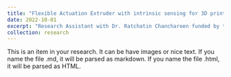 ```yaml
---
title: "Flexible Actuation Extruder with intrinsic sensing for 3D printing of viscoelastic material "
date: 2022-10-01
excerpt: "Research Assistant with Dr. Ratchatin Chancharoen funded by the National Research Council of Thailand (NRCT)<br/><br/><img src='/images/500x300.png'>"
collection: research
---
```


This is an item in your research. It can be have images or nice text. If you name the file .md, it will be parsed as markdown. If you name the file .html, it will be parsed as HTML. 
